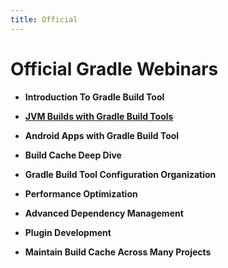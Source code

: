 ```yaml
---
title: Official
---
```

# Official Gradle Webinars

<div class="grid cards" markdown>

-   __Introduction To Gradle Build Tool__

-   [__JVM Builds with Gradle Build Tools__](./jvm-builds.md)

-   __Android Apps with Gradle Build Tool__

-   __Build Cache Deep Dive__

-   __Gradle Build Tool Configuration Organization__

-   __Performance Optimization__

-   __Advanced Dependency Management__

-   __Plugin Development__

-   __Maintain Build Cache Across Many Projects__

</div> 